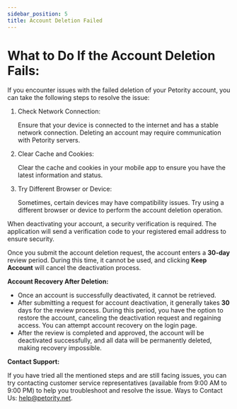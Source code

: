 ```yaml
---
sidebar_position: 5
title: Account Deletion Failed
---
```


# What to Do If the Account Deletion Fails:
If you encounter issues with the failed deletion of your Petority account, you can take the following steps to resolve the issue:

1. Check Network Connection: 

	Ensure that your device is connected to the internet and has a stable network connection. Deleting an account may require communication with Petority servers.

2. Clear Cache and Cookies: 

	Clear the cache and cookies in your mobile app to ensure you have the latest information and status.

3. Try Different Browser or Device: 

	Sometimes, certain devices may have compatibility issues. Try using a different browser or device to perform the account deletion operation.

When deactivating your account, a security verification is required. The application will send a verification code to your registered email address to ensure security.

Once you submit the account deletion request, the account enters a **30-day** review period. During this time, it cannot be used, and clicking **Keep Account** will cancel the deactivation process.

**Account Recovery After Deletion:**

+ Once an account is successfully deactivated, it cannot be retrieved.
+ After submitting a request for account deactivation, it generally takes **30** days for the review process. During this period, you have the option to restore the account, canceling the deactivation request and regaining access. You can attempt account recovery on the login page.
+ After the review is completed and approved, the account will be deactivated successfully, and all data will be permanently deleted, making recovery impossible.

**Contact Support:**

If you have tried all the mentioned steps and are still facing issues, you can try contacting customer service representatives (available from 9:00 AM to 9:00 PM) to help you troubleshoot and resolve the issue. Ways to Contact Us: help@petority.net.